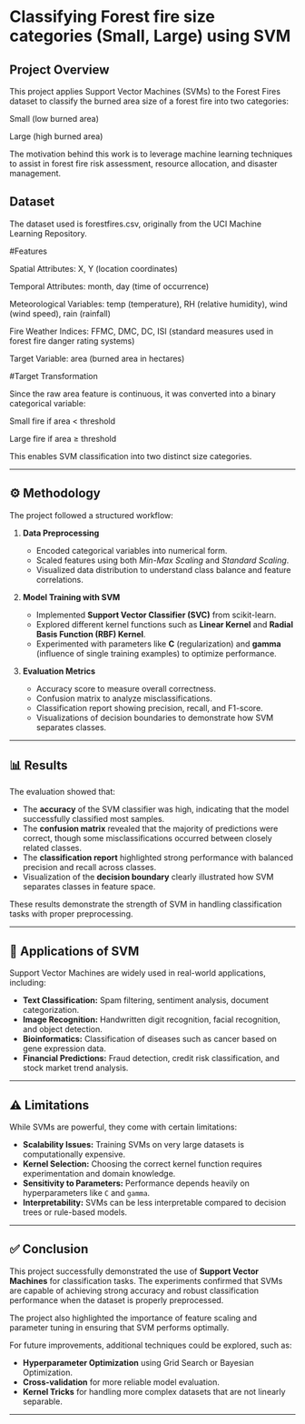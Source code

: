 
# Classifying Forest fire size categories (Small, Large) using SVM

## Project Overview

This project applies Support Vector Machines (SVMs) to the Forest Fires dataset to classify the burned area size of a forest fire into two categories:

Small (low burned area)

Large (high burned area)

The motivation behind this work is to leverage machine learning techniques to assist in forest fire risk assessment, resource allocation, and disaster management.


## Dataset

The dataset used is forestfires.csv, originally from the UCI Machine Learning Repository.

#Features

Spatial Attributes: X, Y (location coordinates)

Temporal Attributes: month, day (time of occurrence)

Meteorological Variables: temp (temperature), RH (relative humidity), wind (wind speed), rain (rainfall)

Fire Weather Indices: FFMC, DMC, DC, ISI (standard measures used in forest fire danger rating systems)

Target Variable: area (burned area in hectares)

#Target Transformation

Since the raw area feature is continuous, it was converted into a binary categorical variable:

Small fire if area < threshold

Large fire if area ≥ threshold

This enables SVM classification into two distinct size categories.

---

## ⚙️ Methodology

The project followed a structured workflow:

1. **Data Preprocessing**

   * Encoded categorical variables into numerical form.
   * Scaled features using both *Min-Max Scaling* and *Standard Scaling*.
   * Visualized data distribution to understand class balance and feature correlations.

2. **Model Training with SVM**

   * Implemented **Support Vector Classifier (SVC)** from scikit-learn.
   * Explored different kernel functions such as **Linear Kernel** and **Radial Basis Function (RBF) Kernel**.
   * Experimented with parameters like **C** (regularization) and **gamma** (influence of single training examples) to optimize performance.

3. **Evaluation Metrics**

   * Accuracy score to measure overall correctness.
   * Confusion matrix to analyze misclassifications.
   * Classification report showing precision, recall, and F1-score.
   * Visualizations of decision boundaries to demonstrate how SVM separates classes.

---

## 📊 Results

The evaluation showed that:

* The **accuracy** of the SVM classifier was high, indicating that the model successfully classified most samples.
* The **confusion matrix** revealed that the majority of predictions were correct, though some misclassifications occurred between closely related classes.
* The **classification report** highlighted strong performance with balanced precision and recall across classes.
* Visualization of the **decision boundary** clearly illustrated how SVM separates classes in feature space.

These results demonstrate the strength of SVM in handling classification tasks with proper preprocessing.

---

## 🚀 Applications of SVM

Support Vector Machines are widely used in real-world applications, including:

* **Text Classification:** Spam filtering, sentiment analysis, document categorization.
* **Image Recognition:** Handwritten digit recognition, facial recognition, and object detection.
* **Bioinformatics:** Classification of diseases such as cancer based on gene expression data.
* **Financial Predictions:** Fraud detection, credit risk classification, and stock market trend analysis.

---

## ⚠️ Limitations

While SVMs are powerful, they come with certain limitations:

* **Scalability Issues:** Training SVMs on very large datasets is computationally expensive.
* **Kernel Selection:** Choosing the correct kernel function requires experimentation and domain knowledge.
* **Sensitivity to Parameters:** Performance depends heavily on hyperparameters like `C` and `gamma`.
* **Interpretability:** SVMs can be less interpretable compared to decision trees or rule-based models.

---

## ✅ Conclusion

This project successfully demonstrated the use of **Support Vector Machines** for classification tasks.
The experiments confirmed that SVMs are capable of achieving strong accuracy and robust classification performance when the dataset is properly preprocessed.

The project also highlighted the importance of feature scaling and parameter tuning in ensuring that SVM performs optimally.

For future improvements, additional techniques could be explored, such as:

* **Hyperparameter Optimization** using Grid Search or Bayesian Optimization.
* **Cross-validation** for more reliable model evaluation.
* **Kernel Tricks** for handling more complex datasets that are not linearly separable.

---

